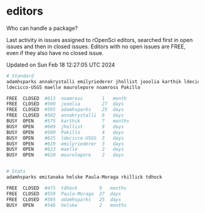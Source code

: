 # editors

Who can handle a package?

Last activity in issues assigned to rOpenSci editors, searched first in open
issues and then in closed issues. Editors with no open issues are FREE, even if
they also have no closed issue.


Updated on Sun Feb 18 12:27:05 UTC 2024

```bash
# Standard
adamhsparks annakrystalli emilyriederer jhollist jooolia karthik ldecicco
ldecicco-USGS maelle maurolepore noamross Pakillo

FREE  CLOSED  #613  noamross       1   month
FREE  CLOSED  #500  jooolia        27  days
FREE  CLOSED  #595  adamhsparks    25  days
FREE  CLOSED  #502  annakrystalli  6   days
BUSY  OPEN    #575  karthik        7   months
BUSY  OPEN    #609  jhollist       9   days
BUSY  OPEN    #599  Pakillo        4   days
BUSY  OPEN    #625  ldecicco-USGS  3   days
BUSY  OPEN    #619  emilyriederer  3   days
BUSY  OPEN    #623  maelle         2   days
BUSY  OPEN    #620  maurolepore    2   days


# Stats
adamhsparks emitanaka helske Paula-Moraga rkillick tdhock

FREE  CLOSED  #475  tdhock        9   months
FREE  CLOSED  #559  Paula-Moraga  27  days
FREE  CLOSED  #595  adamhsparks   25  days
BUSY  OPEN    #546  helske        2   months
```
